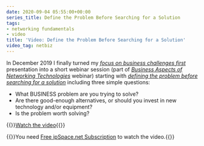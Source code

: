 ```yaml
---
date: 2020-09-04 05:55:00+00:00
series_title: Define the Problem Before Searching for a Solution
tags:
- networking fundamentals
- video
title: 'Video: Define the Problem Before Searching for a Solution'
video_tag: netbiz
---
```

In December 2019 I finally turned my _[focus on business challenges first](/2013/12/focus-on-your-business-not-fancy/)_ presentation into a short webinar session (part of _[Business Aspects of Networking Technologies](https://www.ipspace.net/Business_Aspects_of_Networking_Technologies)_ webinar) starting with _[defining the problem before searching for a solution](https://my.ipspace.net/bin/get/NetBiz/BF1%20-%20Define%20the%20Problem%20Before%20Searching%20for%20a%20Solution.mp4?doccode=NetBiz)_ including three simple questions:

* What BUSINESS problem are you trying to solve?
* Are there good-enough alternatives, or should you invest in new technology and/or equipment?
* Is the problem worth solving?

{{<jump>}}[Watch the video](https://my.ipspace.net/bin/get/NetBiz/BF1%20-%20Define%20the%20Problem%20Before%20Searching%20for%20a%20Solution.mp4?doccode=NetBiz){{</jump>}}

{{<note free>}}You need [Free ipSpace.net Subscription](https://www.ipspace.net/Subscription/Free) to watch the video.{{</note>}}
